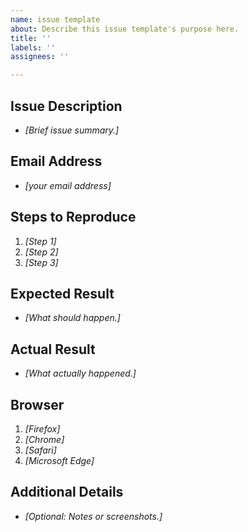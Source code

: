 ```yaml
---
name: issue template
about: Describe this issue template's purpose here.
title: ''
labels: ''
assignees: ''

---
```


## Issue Description
* *[Brief issue summary.]*
## Email Address
* *[your email address]*
## Steps to Reproduce
1. *[Step 1]*
2. *[Step 2]*
3. *[Step 3]*
## Expected Result
* *[What should happen.]*
## Actual Result
* *[What actually happened.]*
## Browser
1. *[Firefox]*
2. *[Chrome]*
3. *[Safari]*
4. *[Microsoft Edge]*

## Additional Details
* *[Optional: Notes or screenshots.]*
